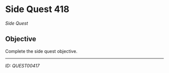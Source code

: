 # Side Quest 418

*Side Quest*

## Objective
Complete the side quest objective.

---
*ID: QUEST00417*